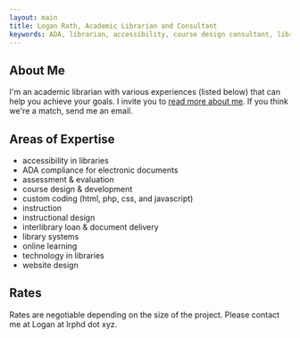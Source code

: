 ```yaml
---
layout: main
title: Logan Rath, Academic Librarian and Consultant
keywords: ADA, librarian, accessibility, course design consultant, library web design consultant, library technology, consultant, interlibrary loan consultant, interlibrary loan librarian
---
```

About Me
---
I'm an academic librarian with various experiences (listed below) that can help you achieve your goals. I invite you to [read more about me](/about/). If you think we're a match, send me an email.


Areas of Expertise
---
* accessibility in libraries
* ADA compliance for electronic documents
* assessment &amp; evaluation
* course design &amp; development
* custom coding (html, php, css, and javascript)
* instruction
* instructional design
* interlibrary loan &amp; document delivery
* library systems
* online learning
* technology in libraries
* website design

Rates
---
Rates are negotiable depending on the size of the project. Please contact me at Logan at lrphd dot xyz.
